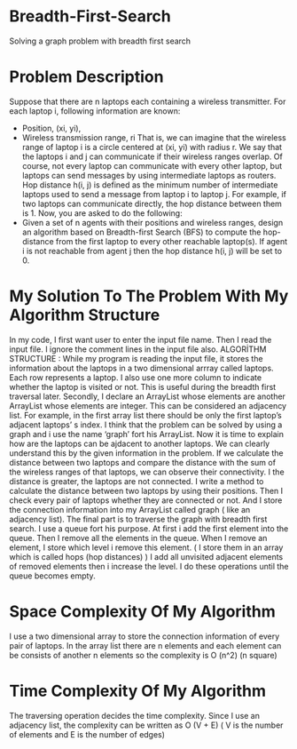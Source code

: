 # Breadth-First-Search
Solving a graph problem with breadth first search

# Problem Description
Suppose that there are n laptops each containing a wireless transmitter. For each laptop i,
following information are known:
- Position, (xi, yi),
- Wireless transmission range, ri
That is, we can imagine that the wireless range of laptop i is a circle centered at (xi, yi) 
with radius r. We say that the laptops i and j can communicate if their wireless ranges overlap. Of
course, not every laptop can communicate with every other laptop, but laptops can send
messages by using intermediate laptops as routers. Hop distance h(i, j) is defined as the
minimum number of intermediate laptops used to send a message from laptop i to laptop j.
For example, if two laptops can communicate directly, the hop distance between them is 1.
Now, you are asked to do the following:
- Given a set of n agents with their positions and wireless ranges, design an algorithm
based on Breadth-first Search (BFS) to compute the hop-distance from the first
laptop to every other reachable laptop(s). If agent i is not reachable from agent j then
the hop distance h(i, j) will be set to 0.

# My Solution To The Problem With My Algorithm Structure

In my code, I first want user to enter the input file name. Then I read the input file. I ignore the
comment lines in the input file also.
ALGORİTHM STRUCTURE :
While my program is reading the input file, it stores the information about the laptops in a two
dimensional arrray called laptops. Each row represents a laptop. I also use one more column to
indicate whether the laptop is visited or not. This is useful during the breadth first traversal later.
Secondly, I declare an ArrayList whose elements are another ArrayList whose elements are integer.
This can be considered an adjacency list. For example, in the first array list there should be only the
first laptop’s adjacent laptops’ s index. I think that the problem can be solved by using a graph and i
use the name ‘graph’ fort his ArrayList. Now it is time to explain how are the laptops can be ajdacent
to another laptops. We can clearly understand this by the given information in the problem. If we
calculate the distance between two laptops and compare the distance with the sum of the wireless
ranges of that laptops, we can observe their connectivity. I the distance is greater, the laptops are
not connected. I write a method to calculate the distance between two laptops by using their
positions. Then I check every pair of laptops whether they are connected or not. And I store the
connection information into my ArrayList called graph ( like an adjacency list).
The final part is to traverse the graph with breadth first search. I use a queue fort his purpose. At first
i add the first element into the queue. Then I remove all the elements in the queue. When I remove
an element, I store which level i remove this element. ( I store them in an array which is called hops
(hop distances) ) I add all unvisited adjacent elements of removed elements then i increase the level.
I do these operations until the queue becomes empty.

# Space Complexity Of My Algorithm 
 I use a two dimensional array to store the connection information of every pair
of laptops. In the array list there are n elements and each element can be consists of another n
elements so the complexity is O (n^2) (n square)

# Time Complexity Of My Algorithm
 The traversing operation decides the time complexity. Since I use an adjacency
list, the complexity can be written as O (V + E) ( V is the number of elements and E is the number of
edges)
